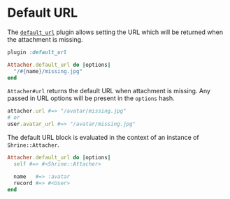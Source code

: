 # Default URL

The [`default_url`][default_url] plugin allows setting the URL which will be
returned when the attachment is missing.

```rb
plugin :default_url

Attacher.default_url do |options|
  "/#{name}/missing.jpg"
end
```

`Attacher#url` returns the default URL when attachment is missing. Any passed
in URL options will be present in the `options` hash.

```rb
attacher.url #=> "/avatar/missing.jpg"
# or
user.avatar_url #=> "/avatar/missing.jpg"
```

The default URL block is evaluated in the context of an instance of
`Shrine::Attacher`.

```rb
Attacher.default_url do |options|
  self #=> #<Shrine::Attacher>

  name   #=> :avatar
  record #=> #<User>
end
```

[default_url]: /lib/shrine/plugins/default_url.rb
